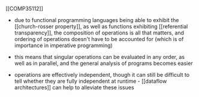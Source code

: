 [[COMP35112]]

- due to functional programming languages being able to exhibit the [[church-rosser property]], as well as functions exhibiting [[referential transparency]], the composition of operations is all that matters, and ordering of operations doesn't have to be accounted for (which is of importance in imperative programming)
- this means that singular operations can be evaluated in any order, as well as in parallel, and the general analysis of programs becomes easier

- operations are effectively independent, though it can still be difficult to tell whether they are fully independent at runtime - [[dataflow architectures]] can help to alleviate these issues